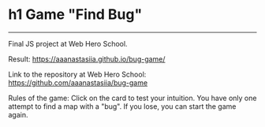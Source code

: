# h1 Game "Find Bug"
---
Final JS project at Web Hero School.

Result: https://aaanastasiia.github.io/bug-game/

Link to the repository at Web Hero School: https://github.com/aaanastasiia/bug-game

Rules of the game:
Click on the card to test your intuition. You have only one attempt to find a map with a "bug". If you lose, you can start the game again.